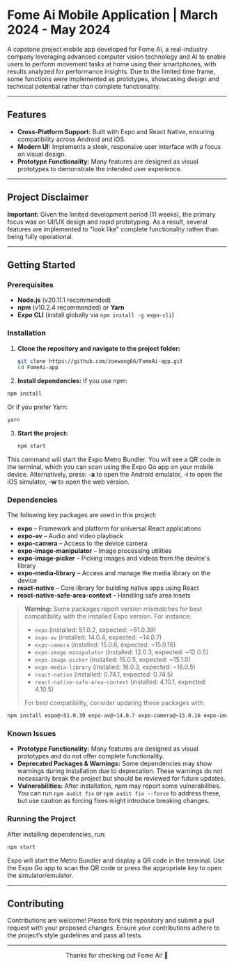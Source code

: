 # Fome Ai Mobile Application | March 2024 - May 2024

A capstone project mobile app developed for Fome Ai, a real-industry company leveraging advanced computer vision technology and AI to enable users to perform movement tasks at home using their smartphones, with results analyzed for performance insights. Due to the limited time frame, some functions were implemented as prototypes, showcasing design and technical potential rather than complete functionality.

---

## Features

- **Cross-Platform Support:** Built with Expo and React Native, ensuring compatibility across Android and iOS.
- **Modern UI:** Implements a sleek, responsive user interface with a focus on visual design.
- **Prototype Functionality:** Many features are designed as visual prototypes to demonstrate the intended user experience.

---

## Project Disclaimer

**Important:** Given the limited development period (11 weeks), the primary focus was on UI/UX design and rapid prototyping. As a result, several features are implemented to "look like" complete functionality rather than being fully operational.

---

## Getting Started

### Prerequisites

- **Node.js** (v20.11.1 recommended)
- **npm** (v10.2.4 recommended) or **Yarn**
- **Expo CLI** (install globally via `npm install -g expo-cli`)

### Installation

1. **Clone the repository and navigate to the project folder:**
   ```bash
   git clone https://github.com/zoewang66/FomeAi-app.git
   cd FomeAi-app
   ```

2. **Install dependencies:**
  If you use npm:
  ```bash
  npm install
  ```
  Or if you prefer Yarn:
  ```bash
  yarn
  ```
3. **Start the project:**
   ```bash
   npm start
   ```
This command will start the Expo Metro Bundler. You will see a QR code in the terminal, which you can scan using the Expo Go app on your mobile device. Alternatively, press:
-**a** to open the Android emulator,
-**i** to open the iOS simulator,
-**w** to open the web version.


### Dependencies

The following key packages are used in this project:

- **expo** – Framework and platform for universal React applications  
- **expo-av** – Audio and video playback  
- **expo-camera** – Access to the device camera  
- **expo-image-manipulator** – Image processing utilities  
- **expo-image-picker** – Picking images and videos from the device's library  
- **expo-media-library** – Access and manage the media library on the device  
- **react-native** – Core library for building native apps using React  
- **react-native-safe-area-context** – Handling safe area insets

> **Warning:** Some packages report version mismatches for best compatibility with the installed Expo version. For instance:
> - `expo` (installed: 51.0.2, expected: ~51.0.39)
> - `expo-av` (installed: 14.0.4, expected: ~14.0.7)
> - `expo-camera` (installed: 15.0.6, expected: ~15.0.16)
> - `expo-image-manipulator` (installed: 12.0.3, expected: ~12.0.5)
> - `expo-image-picker` (installed: 15.0.5, expected: ~15.1.0)
> - `expo-media-library` (installed: 16.0.3, expected: ~16.0.5)
> - `react-native` (installed: 0.74.1, expected: 0.74.5)
> - `react-native-safe-area-context` (installed: 4.10.1, expected: 4.10.5)
>
> For best compatibility, consider updating these packages with:

```bash
npm install expo@~51.0.39 expo-av@~14.0.7 expo-camera@~15.0.16 expo-image-manipulator@~12.0.5 expo-image-picker@~15.1.0 expo-media-library@~16.0.5 react-native@0.74.5 react-native-safe-area-context@4.10.5
```

### Known Issues

- **Prototype Functionality:** Many features are designed as visual prototypes and do not offer complete functionality.
- **Deprecated Packages & Warnings:** Some dependencies may show warnings during installation due to deprecation. These warnings do not necessarily break the project but should be reviewed for future updates.
- **Vulnerabilities:** After installation, npm may report some vulnerabilities. You can run `npm audit fix` or `npm audit fix --force` to address these, but use caution as forcing fixes might introduce breaking changes.


### Running the Project

After installing dependencies, run:

```bash
npm start
```
Expo will start the Metro Bundler and display a QR code in the terminal. Use the Expo Go app to scan the QR code or press the appropriate key to open the simulator/emulator.

---
## Contributing
Contributions are welcome! Please fork this repository and submit a pull request with your proposed changes. Ensure your contributions adhere to the project’s style guidelines and pass all tests.


---
<p align="center">Thanks for checking out Fome Ai! 🚀</p>
